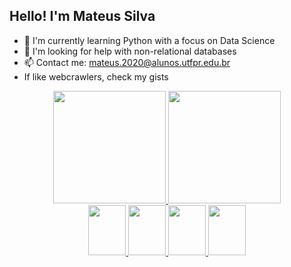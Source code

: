 ## Hello! I'm Mateus Silva

- 🌱 I'm currently learning Python with a focus on Data Science
- 🤔 I'm looking for help with non-relational databases
- 📫 Contact me: mateus.2020@alunos.utfpr.edu.br
- If like webcrawlers, check my gists 

<div align="center">
  <a href="https://github.com/MateusSilva00">
  <img height="180em" src="https://github-readme-stats.vercel.app/api?username=MateusSilva00&show_icons=true&theme=tokyonight&include_all_commits=true&count_private=true&border_radius=8px">
  <img height="180em" src="https://github-readme-stats.vercel.app/api/top-langs/?username=MateusSilva00&layout=compact&langs_count=7&theme=tokyonight&border_radius=8px">
</div>

<div align="center" display:"inline-block">
  <img height="80" width="60" src="https://cdn.jsdelivr.net/gh/devicons/devicon/icons/python/python-original.svg">
  <img height="80" width="60" src="https://cdn.jsdelivr.net/gh/devicons/devicon/icons/c/c-original.svg">
  <img height="80" width="60" src="https://cdn.jsdelivr.net/gh/devicons/devicon/icons/javascript/javascript-original.svg">
  <img height="80" width="60" src="https://cdn.jsdelivr.net/gh/devicons/devicon/icons/mysql/mysql-original-wordmark.svg"> 
</div>

##

